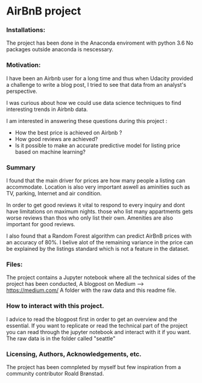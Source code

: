 # AirBnB project

### Installations:
The project has been done in the Anaconda enviroment with python 3.6
No packages outside anaconda is nescessary.


### Motivation:
I have been an Airbnb user for a long time and thus when Udacity provided a challenge to write a blog post, I tried to see that data from an analyst's perspective. 

I was curious about how we could use data science techniques to find interesting trends in Airbnb data.

I am interested in answering these questions during this project :
- How the best price is achieved on Airbnb ?
- How good reviews are achieved?
- Is it possible to make an accurate predictive model for listing price based on machine learning?

### Summary
I found that the main driver for prices are how many people a listing can accommodate. Location is also very important aswell as aminities
such as TV, parking, Internet and air condition.

In order to get good reviews it vital to respond to every inquiry and dont have limitations on maximum nights. those who list many appartments gets worse reviews than thos who only list their own. Amenities are also important for good reviews.

I also found that a Random Forest algorithm can predict AirBnB prices with an accuracy of 80%. I belive alot of the remaining variance in the price can be explained by the listings standard which is not a feature in the dataset.


### Files:
The project contains a Jupyter notebook where all the technical sides of the project has been conducted,
A blogpost on Medium --> https://medium.com/
A folder with the raw data and this readme file.


### How to interact with this project.
I advice to read the blogpost first in order to get an overview and the essential. If you want to replicate or read the technical part of the project you can read through the jupyter notebook and interact with it if you want. The raw data is in the folder called "seattle"

### Licensing, Authors, Acknowledgements, etc.
The project has been comnpleted by myself but few inspiration from a community contributor Roald Brønstad.

